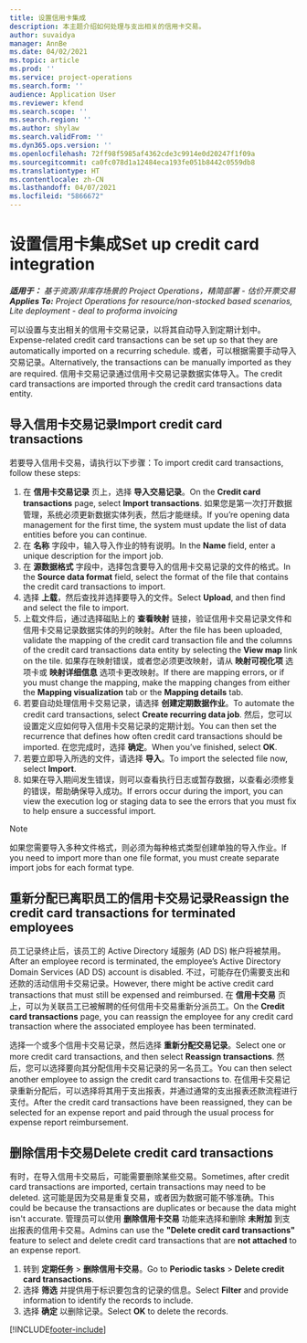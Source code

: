 ```yaml
---
title: 设置信用卡集成
description: 本主题介绍如何处理与支出相关的信用卡交易。
author: suvaidya
manager: AnnBe
ms.date: 04/02/2021
ms.topic: article
ms.prod: ''
ms.service: project-operations
ms.search.form: ''
audience: Application User
ms.reviewer: kfend
ms.search.scope: ''
ms.search.region: ''
ms.author: shylaw
ms.search.validFrom: ''
ms.dyn365.ops.version: ''
ms.openlocfilehash: 72ff98f5985af4362cde3c9914e0d20247f1f09a
ms.sourcegitcommit: ca0fc078d1a12484eca193fe051b8442c0559db8
ms.translationtype: HT
ms.contentlocale: zh-CN
ms.lasthandoff: 04/07/2021
ms.locfileid: "5866672"
---
```

# <a name="set-up-credit-card-integration"></a><span data-ttu-id="63202-103">设置信用卡集成</span><span class="sxs-lookup"><span data-stu-id="63202-103">Set up credit card integration</span></span>

<span data-ttu-id="63202-104">_**适用于：** 基于资源/非库存场景的 Project Operations，精简部署 - 估价开票交易_</span><span class="sxs-lookup"><span data-stu-id="63202-104">_**Applies To:** Project Operations for resource/non-stocked based scenarios, Lite deployment - deal to proforma invoicing_</span></span>

<span data-ttu-id="63202-105">可以设置与支出相关的信用卡交易记录，以将其自动导入到定期计划中。</span><span class="sxs-lookup"><span data-stu-id="63202-105">Expense-related credit card transactions can be set up so that they are automatically imported on a recurring schedule.</span></span> <span data-ttu-id="63202-106">或者，可以根据需要手动导入交易记录。</span><span class="sxs-lookup"><span data-stu-id="63202-106">Alternatively, the transactions can be manually imported as they are required.</span></span> <span data-ttu-id="63202-107">信用卡交易记录通过信用卡交易记录数据实体导入。</span><span class="sxs-lookup"><span data-stu-id="63202-107">The credit card transactions are imported through the credit card transactions data entity.</span></span>

## <a name="import-credit-card-transactions"></a><span data-ttu-id="63202-108">导入信用卡交易记录</span><span class="sxs-lookup"><span data-stu-id="63202-108">Import credit card transactions</span></span>

<span data-ttu-id="63202-109">若要导入信用卡交易，请执行以下步骤：</span><span class="sxs-lookup"><span data-stu-id="63202-109">To import credit card transactions, follow these steps:</span></span>

1. <span data-ttu-id="63202-110">在 **信用卡交易记录** 页上，选择 **导入交易记录**。</span><span class="sxs-lookup"><span data-stu-id="63202-110">On the **Credit card transactions** page, select **Import transactions**.</span></span> <span data-ttu-id="63202-111">如果您是第一次打开数据管理，系统必须更新数据实体列表，然后才能继续。</span><span class="sxs-lookup"><span data-stu-id="63202-111">If you’re opening data management for the first time, the system must update the list of data entities before you can continue.</span></span>
2. <span data-ttu-id="63202-112">在 **名称** 字段中，输入导入作业的特有说明。</span><span class="sxs-lookup"><span data-stu-id="63202-112">In the **Name** field, enter a unique description for the import job.</span></span>
3. <span data-ttu-id="63202-113">在 **源数据格式** 字段中，选择包含要导入的信用卡交易记录的文件的格式。</span><span class="sxs-lookup"><span data-stu-id="63202-113">In the **Source data format** field, select the format of the file that contains the credit card transactions to import.</span></span>
4. <span data-ttu-id="63202-114">选择 **上载**，然后查找并选择要导入的文件。</span><span class="sxs-lookup"><span data-stu-id="63202-114">Select **Upload**, and then find and select the file to import.</span></span>
5. <span data-ttu-id="63202-115">上载文件后，通过选择磁贴上的 **查看映射** 链接，验证信用卡交易记录文件和信用卡交易记录数据实体的列的映射。</span><span class="sxs-lookup"><span data-stu-id="63202-115">After the file has been uploaded, validate the mapping of the credit card transaction file and the columns of the credit card transactions data entity by selecting the **View map** link on the tile.</span></span> <span data-ttu-id="63202-116">如果存在映射错误，或者您必须更改映射，请从 **映射可视化项** 选项卡或 **映射详细信息** 选项卡更改映射。</span><span class="sxs-lookup"><span data-stu-id="63202-116">If there are mapping errors, or if you must change the mapping, make the mapping changes from either the **Mapping visualization** tab or the **Mapping details** tab.</span></span>
6. <span data-ttu-id="63202-117">若要自动处理信用卡交易记录，请选择 **创建定期数据作业**。</span><span class="sxs-lookup"><span data-stu-id="63202-117">To automate the credit card transactions, select **Create recurring data job**.</span></span> <span data-ttu-id="63202-118">然后，您可以设置定义应如何导入信用卡交易记录的定期计划。</span><span class="sxs-lookup"><span data-stu-id="63202-118">You can then set the recurrence that defines how often credit card transactions should be imported.</span></span> <span data-ttu-id="63202-119">在您完成时，选择 **确定**。</span><span class="sxs-lookup"><span data-stu-id="63202-119">When you’ve finished, select **OK**.</span></span>
7. <span data-ttu-id="63202-120">若要立即导入所选的文件，请选择 **导入**。</span><span class="sxs-lookup"><span data-stu-id="63202-120">To import the selected file now, select **Import**.</span></span>
8. <span data-ttu-id="63202-121">如果在导入期间发生错误，则可以查看执行日志或暂存数据，以查看必须修复的错误，帮助确保导入成功。</span><span class="sxs-lookup"><span data-stu-id="63202-121">If errors occur during the import, you can view the execution log or staging data to see the errors that you must fix to help ensure a successful import.</span></span>

> [!NOTE]
> <span data-ttu-id="63202-122">如果您需要导入多种文件格式，则必须为每种格式类型创建单独的导入作业。</span><span class="sxs-lookup"><span data-stu-id="63202-122">If you need to import more than one file format, you must create separate import jobs for each format type.</span></span>

## <a name="reassign-the-credit-card-transactions-for-terminated-employees"></a><span data-ttu-id="63202-123">重新分配已离职员工的信用卡交易记录</span><span class="sxs-lookup"><span data-stu-id="63202-123">Reassign the credit card transactions for terminated employees</span></span>

<span data-ttu-id="63202-124">员工记录终止后，该员工的 Active Directory 域服务 (AD DS) 帐户将被禁用。</span><span class="sxs-lookup"><span data-stu-id="63202-124">After an employee record is terminated, the employee’s Active Directory Domain Services (AD DS) account is disabled.</span></span> <span data-ttu-id="63202-125">不过，可能存在仍需要支出和还款的活动信用卡交易记录。</span><span class="sxs-lookup"><span data-stu-id="63202-125">However, there might be active credit card transactions that must still be expensed and reimbursed.</span></span> <span data-ttu-id="63202-126">在 **信用卡交易** 页上，可以为关联员工已被解聘的任何信用卡交易重新分派员工。</span><span class="sxs-lookup"><span data-stu-id="63202-126">On the **Credit card transactions** page, you can reassign the employee for any credit card transaction where the associated employee has been terminated.</span></span>

<span data-ttu-id="63202-127">选择一个或多个信用卡交易记录，然后选择 **重新分配交易记录**。</span><span class="sxs-lookup"><span data-stu-id="63202-127">Select one or more credit card transactions, and then select **Reassign transactions**.</span></span> <span data-ttu-id="63202-128">然后，您可以选择要向其分配信用卡交易记录的另一名员工。</span><span class="sxs-lookup"><span data-stu-id="63202-128">You can then select another employee to assign the credit card transactions to.</span></span> <span data-ttu-id="63202-129">在信用卡交易记录重新分配后，可以选择将其用于支出报表，并通过通常的支出报表还款流程进行支付。</span><span class="sxs-lookup"><span data-stu-id="63202-129">After the credit card transactions have been reassigned, they can be selected for an expense report and paid through the usual process for expense report reimbursement.</span></span>

## <a name="delete-credit-card-transactions"></a><span data-ttu-id="63202-130">删除信用卡交易</span><span class="sxs-lookup"><span data-stu-id="63202-130">Delete credit card transactions</span></span> 

<span data-ttu-id="63202-131">有时，在导入信用卡交易后，可能需要删除某些交易。</span><span class="sxs-lookup"><span data-stu-id="63202-131">Sometimes, after credit card transactions are imported, certain transactions may need to be deleted.</span></span> <span data-ttu-id="63202-132">这可能是因为交易是重复交易，或者因为数据可能不够准确。</span><span class="sxs-lookup"><span data-stu-id="63202-132">This could be because the transactions are duplicates or because the data might isn't accurate.</span></span> <span data-ttu-id="63202-133">管理员可以使用 **删除信用卡交易** 功能来选择和删除 **未附加** 到支出报表的信用卡交易。</span><span class="sxs-lookup"><span data-stu-id="63202-133">Admins can use the **"Delete credit card transactions"** feature to select and delete credit card transactions that are **not attached** to an expense report.</span></span> 

1. <span data-ttu-id="63202-134">转到 **定期任务** > **删除信用卡交易**。</span><span class="sxs-lookup"><span data-stu-id="63202-134">Go to **Periodic tasks** > **Delete credit card transactions**.</span></span>
2. <span data-ttu-id="63202-135">选择 **筛选** 并提供用于标识要包含的记录的信息。</span><span class="sxs-lookup"><span data-stu-id="63202-135">Select **Filter** and provide information to identify the records to include.</span></span>
3. <span data-ttu-id="63202-136">选择 **确定** 以删除记录。</span><span class="sxs-lookup"><span data-stu-id="63202-136">Select **OK** to delete the records.</span></span> 

[!INCLUDE[footer-include](../includes/footer-banner.md)]
